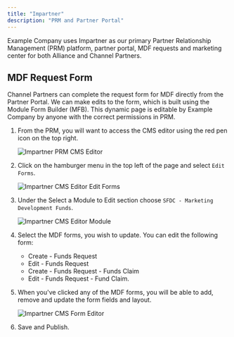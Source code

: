 ```yaml
---
title: "Impartner"
description: "PRM and Partner Portal"
---
```


Example Company uses Impartner as our primary Partner Relationship Management (PRM) platform, partner portal, MDF requests and marketing center for both Alliance and Channel Partners.

## MDF Request Form

Channel Partners can complete the request form for MDF directly from the Partner Portal. We can make edits to the form, which is built using  the Module Form Builder (MFB). This dynamic page is editable by Example Company by anyone with the correct permissions in PRM.

1. From the PRM, you will want to access the CMS editor using the red pen icon on the top right.

    ![Impartner PRM CMS Editor](/sites/handbook/source/handbook/marketing/marketing-operations/impartner/impartner-prm-cms-editor.png)

2. Click on the hamburger menu in the top left of the page and select `Edit Forms`.

    ![Impartner CMS Editor Edit Forms](/sites/handbook/source/handbook/marketing/marketing-operations/impartner/impartner-cms-editor-edit-form.png)
3. Under the Select a Module to Edit section choose `SFDC - Marketing Development Funds`.

    ![Impartner CMS Editor Module](/sites/handbook/source/handbook/marketing/marketing-operations/impartner/impartner-cms-editor-modules.png)

4. Select the MDF forms, you wish to update. You can edit the following form:

    - Create - Funds Request
    - Edit - Funds Request
    - Create - Funds Request - Funds Claim
    - Edit - Funds Request - Fund Claim.

5. When you've clicked any of the MDF forms, you will be able to add, remove and update the form fields and layout.

    ![Impartner CMS Form Editor](/sites/handbook/source/handbook/marketing/marketing-operations/impartner/impartner-cms-editor-form.png)

6. Save and Publish.
